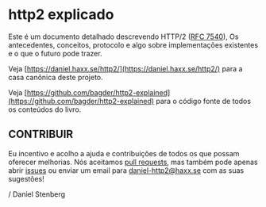 # http2 explicado

Este é um documento detalhado descrevendo HTTP/2 \([RFC 7540](https://httpwg.github.io/specs/rfc7540.html)\), Os antecedentes, conceitos, protocolo e algo sobre implementações existentes e o que o futuro pode trazer.

Veja [https://daniel.haxx.se/http2/](https://daniel.haxx.se/http2/) para a casa canônica deste projeto.

Veja [https://github.com/bagder/http2-explained](https://github.com/bagder/http2-explained) para o código fonte de todos os conteúdos do livro.

## CONTRIBUIR

Eu incentivo e acolho a ajuda e contribuições de todos os que possam oferecer melhorias. Nós aceitamos [pull requests](https://github.com/bagder/http2-explained/pulls), mas também pode apenas abrir [issues](https://github.com/bagder/http2-explained/issues) ou enviar um email para daniel-http2@haxx.se com as suas sugestões!

/ Daniel Stenberg

